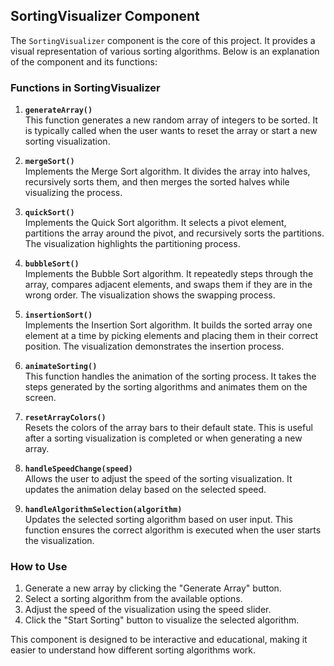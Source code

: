 

## SortingVisualizer Component

The `SortingVisualizer` component is the core of this project. It provides a visual representation of various sorting algorithms. Below is an explanation of the component and its functions:

### Functions in SortingVisualizer

1. **`generateArray()`**  
   This function generates a new random array of integers to be sorted. It is typically called when the user wants to reset the array or start a new sorting visualization.

2. **`mergeSort()`**  
   Implements the Merge Sort algorithm. It divides the array into halves, recursively sorts them, and then merges the sorted halves while visualizing the process.

3. **`quickSort()`**  
   Implements the Quick Sort algorithm. It selects a pivot element, partitions the array around the pivot, and recursively sorts the partitions. The visualization highlights the partitioning process.

4. **`bubbleSort()`**  
   Implements the Bubble Sort algorithm. It repeatedly steps through the array, compares adjacent elements, and swaps them if they are in the wrong order. The visualization shows the swapping process.

5. **`insertionSort()`**  
   Implements the Insertion Sort algorithm. It builds the sorted array one element at a time by picking elements and placing them in their correct position. The visualization demonstrates the insertion process.

6. **`animateSorting()`**  
   This function handles the animation of the sorting process. It takes the steps generated by the sorting algorithms and animates them on the screen.

7. **`resetArrayColors()`**  
   Resets the colors of the array bars to their default state. This is useful after a sorting visualization is completed or when generating a new array.

8. **`handleSpeedChange(speed)`**  
   Allows the user to adjust the speed of the sorting visualization. It updates the animation delay based on the selected speed.

9. **`handleAlgorithmSelection(algorithm)`**  
   Updates the selected sorting algorithm based on user input. This function ensures the correct algorithm is executed when the user starts the visualization.

### How to Use

1. Generate a new array by clicking the "Generate Array" button.
2. Select a sorting algorithm from the available options.
3. Adjust the speed of the visualization using the speed slider.
4. Click the "Start Sorting" button to visualize the selected algorithm.

This component is designed to be interactive and educational, making it easier to understand how different sorting algorithms work.
